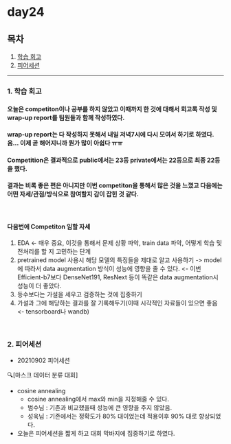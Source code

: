 <!--
구조
*
    *
        * <br>
            &nbsp; - &nbsp;  <br>
                &nbsp;&nbsp;&nbsp;&nbsp; ‣ &nbsp;  <br>
                    &nbsp;&nbsp;&nbsp;&nbsp;&nbsp;&nbsp;&nbsp;&nbsp; * &nbsp; <br>
-->

# day24

## 목차 



<!--4. [흥미있던 질문들](#4-흥미있던-질문들)-->

1. [학습 회고](#1-학습-회고)
2. [피어세션](#2-피어세션)


----


### 1. 학습 회고

#### 오늘은 competiton이나 공부를 하지 않았고 이때까지 한 것에 대해서 회고록 작성 및 wrap-up report를 팀원들과 함께 작성하였다. 
#### wrap-up report는 다 작성하지 못해서 내일 저녁7시에 다시 모여서 하기로 하였다. 음... 이제 곧 해어지니까 뭔가 많이 아쉽다 ㅠㅠ
#### Competition은 결과적으로 public에서는 23등 private에서는 22등으로 최종 22등을 했다.
#### 결과는 비록 좋은 편은 아니지만 이번 competiton을 통해서 많은 것을 느꼈고 다음에는 어떤 자세/관점/방식으로 참여할지 감이 잡힌 것 같다.
<br>

#### 다음번에 Competiton 임할 자세
1. EDA <- 매우 중요, 이것을 통해서 문제 상황 파악, train data 파악, 어떻게 학습 및 전처리를 할 지 고민하는 단계
2. pretrained model 사용시 해당 모델의 특징들을 제대로 알고 사용하기 -> model에 따라서 data augmentation 방식이 성능에 영향을 줄 수 있다. <- 이번 Efficient-b7보다 DenseNet191, ResNext 등이 똑같은 data augmentation시 성능이 더 좋았다.
3. 등수보다는 가설을 세우고 검증하는 것에 집중하기
4. 가설과 그에 해당하는 결과를 잘 기록해두기(이때 시각적인 자료들이 있으면 좋음 <- tensorboard나 wandb)

<br>



### 2. 피어세션

* 20210902 피어세션

🔍[마스크 데이터 분류 대회]

* cosine annealing 
    * cosine annealing에서 max와 min을 지정해줄 수 있다.
    * 범수님 : 기존과 비교했을때 성능에 큰 영향을 주지 않았음.
    * 성욱님 : 기존에서는 정확도가 80% 대이었는데 적용이후 90% 대로 향상되었다. 
* 오늘은 피어세션을 짧게 하고 대회 막바지에 집중하기로 하였다.